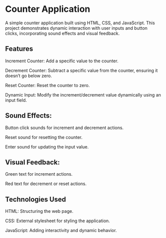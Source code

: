 <h1>Counter Application</h1>

A simple counter application built using HTML, CSS, and JavaScript. This project demonstrates dynamic interaction with user inputs and button clicks, incorporating sound effects and visual feedback.

<h2>Features</h2>

Increment Counter: Add a specific value to the counter.

Decrement Counter: Subtract a specific value from the counter, ensuring it doesn’t go below zero.

Reset Counter: Reset the counter to zero.

Dynamic Input: Modify the increment/decrement value dynamically using an input field.

<h2>Sound Effects:</h2>

Button click sounds for increment and decrement actions.

Reset sound for resetting the counter.

Enter sound for updating the input value.

<h2>Visual Feedback:</h2>

Green text for increment actions.

Red text for decrement or reset actions.

<h2>Technologies Used</h2>

HTML: Structuring the web page.

CSS: External stylesheet for styling the application.

JavaScript: Adding interactivity and dynamic behavior.
